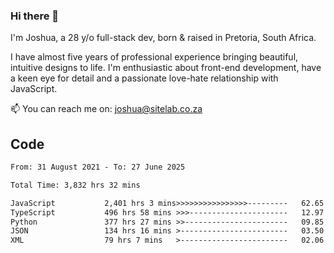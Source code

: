 ### Hi there 👋

I'm Joshua, a 28 y/o full-stack dev, born & raised in Pretoria, South Africa. 

I have almost five years of professional experience bringing beautiful, intuitive designs to life. I'm enthusiastic about front-end development, have a keen eye for detail and a passionate love-hate relationship with JavaScript.

📫 You can reach me on: joshua@sitelab.co.za

## **Code**

<!--START_SECTION:waka-->

```txt
From: 31 August 2021 - To: 27 June 2025

Total Time: 3,832 hrs 32 mins

JavaScript           2,401 hrs 3 mins>>>>>>>>>>>>>>>>---------   62.65 %
TypeScript           496 hrs 58 mins >>>----------------------   12.97 %
Python               377 hrs 27 mins >>-----------------------   09.85 %
JSON                 134 hrs 16 mins >------------------------   03.50 %
XML                  79 hrs 7 mins   >------------------------   02.06 %
```

<!--END_SECTION:waka-->
